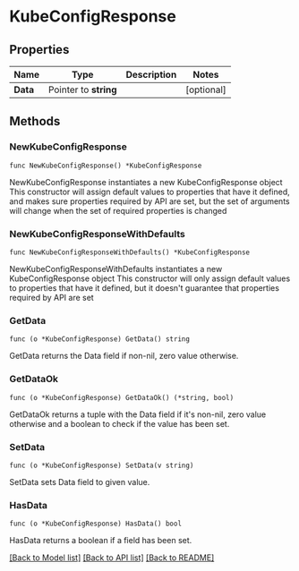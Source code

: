 # KubeConfigResponse

## Properties

Name | Type | Description | Notes
------------ | ------------- | ------------- | -------------
**Data** | Pointer to **string** |  | [optional] 

## Methods

### NewKubeConfigResponse

`func NewKubeConfigResponse() *KubeConfigResponse`

NewKubeConfigResponse instantiates a new KubeConfigResponse object
This constructor will assign default values to properties that have it defined,
and makes sure properties required by API are set, but the set of arguments
will change when the set of required properties is changed

### NewKubeConfigResponseWithDefaults

`func NewKubeConfigResponseWithDefaults() *KubeConfigResponse`

NewKubeConfigResponseWithDefaults instantiates a new KubeConfigResponse object
This constructor will only assign default values to properties that have it defined,
but it doesn't guarantee that properties required by API are set

### GetData

`func (o *KubeConfigResponse) GetData() string`

GetData returns the Data field if non-nil, zero value otherwise.

### GetDataOk

`func (o *KubeConfigResponse) GetDataOk() (*string, bool)`

GetDataOk returns a tuple with the Data field if it's non-nil, zero value otherwise
and a boolean to check if the value has been set.

### SetData

`func (o *KubeConfigResponse) SetData(v string)`

SetData sets Data field to given value.

### HasData

`func (o *KubeConfigResponse) HasData() bool`

HasData returns a boolean if a field has been set.


[[Back to Model list]](../README.md#documentation-for-models) [[Back to API list]](../README.md#documentation-for-api-endpoints) [[Back to README]](../README.md)


